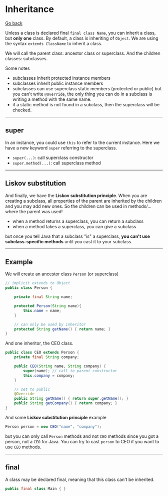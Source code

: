 # Inheritance

[Go back](../index.md#beginner)

Unless a class is declared final `final class Name`, you can inherit a class, but **only one** class. By default, a class is inheriting of `Object`. We are using the syntax `extends ClassName` to inherit a class.

We will call the parent class: ancestor class or superclass. And the children classes: subclasses.

Some notes

* subclasses inherit protected instance members
* subclasses inherit public instance members
* subclasses can use superclass static members (protected or public) but you can't write `@Override`, the only thing you can do in a subclass is writing a method with the same name.
* if a static method is not found in a subclass, then the superclass will be checked.

<hr class="sl">

## super

In an instance, you could use `this` to refer to the current instance. Here we have a new keyword `super` referring to the superclass.

* `super(...)`: call superclass constructor
* `super.method(...)`: call superclass method

<hr class="sr">

## Liskov substitution

And finally, we have the **Liskov substitution principle**. When you are creating a subclass, all properties of the parent are inherited by the children and you may add new ones. So the children can be used in methods/... where the parent was used!

* when a method returns a superclass, you can return a subclass
* when a method takes a superclass, you can give a subclass

but once you tell Java that a subclass "is" a superclass, **you can't use subclass-specific methods** until you cast it to your subclass.

<hr class="sl">

## Example

We will create an ancestor class `Person` (or superclass)

```java
// implicit extends to Object
public class Person {

    private final String name;

    protected Person(String name){
        this.name = name;
    }

    // can only be used by inheritor
    protected String getName() { return name; }
}
```

And one inheritor, the CEO class.

```java
public class CEO extends Person {
    private final String company;

    public CEO(String name, String company) {
        super(name); // call to parent constructor
        this.company = company;
    }

    // set to public
    @Override
    public String getName() { return super.getName(); }
    public String getCompany() { return company; }
}
```

And some **Liskov substitution principle** example

```java
Person person = new CEO("name", "company");
```

but you can only call `Person` methods and not `CEO` methods since you got a person, not a `CEO` for Java. You can try to cast `person` to CEO if you want to use `CEO` methods.

<hr class="sl">

## final

A class may be declared final, meaning that this class can't be inherited.

```java
public final class Main { }
```